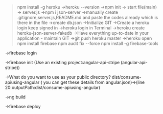 >npm install -g heroku ->heroku --version ->npm init -> start file(main) -> server.js ->npm i json-server ->manually create .gitignore,server.js,README.md and paste the codes already which is there in the file ->create db.json ->Initialize GIT ->Create a heroku login keep signed in ->heroku login in Terminal ->heroku create heroku-json-server-fakedb ->Have everything up-to-date in your application - maintain GIT ->git push heroku master ->heroku open
npm install firebase npm audit fix --force npm install -g firebase-tools

->firebase login

->firebase init (Use an existing project:angular-api-stripe (angular-api-stripe))

->What do you want to use as your public directory? dist/consume-apiusing-angular ( you can get these details from angular.json)->(line 20:outputPath:dist/consume-apiusing-angular)

->ng build

->firebase deploy
